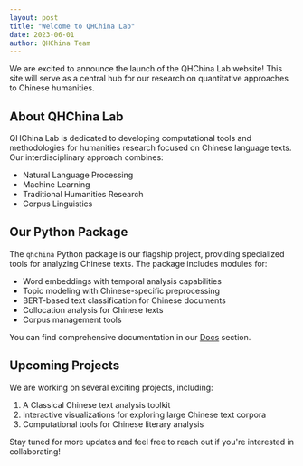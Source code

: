 ```yaml
---
layout: post
title: "Welcome to QHChina Lab"
date: 2023-06-01
author: QHChina Team
---
```


We are excited to announce the launch of the QHChina Lab website! This site will serve as a central hub for our research on quantitative approaches to Chinese humanities.

## About QHChina Lab

QHChina Lab is dedicated to developing computational tools and methodologies for humanities research focused on Chinese language texts. Our interdisciplinary approach combines:

- Natural Language Processing
- Machine Learning
- Traditional Humanities Research
- Corpus Linguistics

## Our Python Package

The `qhchina` Python package is our flagship project, providing specialized tools for analyzing Chinese texts. The package includes modules for:

- Word embeddings with temporal analysis capabilities
- Topic modeling with Chinese-specific preprocessing
- BERT-based text classification for Chinese documents
- Collocation analysis for Chinese texts
- Corpus management tools

You can find comprehensive documentation in our [Docs](/qhchina_docs/) section.

## Upcoming Projects

We are working on several exciting projects, including:

1. A Classical Chinese text analysis toolkit
2. Interactive visualizations for exploring large Chinese text corpora
3. Computational tools for Chinese literary analysis

Stay tuned for more updates and feel free to reach out if you're interested in collaborating! 